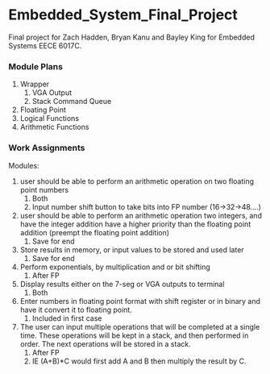 # Embedded_System_Final_Project

Final project for Zach Hadden, Bryan Kanu and Bayley King for Embedded Systems EECE 6017C.

### Module Plans
1. Wrapper
    1. VGA Output
    2. Stack Command Queue
2. Floating Point
3. Logical Functions
4. Arithmetic Functions


### Work Assignments
Modules:
1. user should be able to perform an arithmetic operation on two floating point numbers
   1. Both
   2. Input number shift button to take bits into FP number (16->32->48….)
2. user should be able to perform an arithmetic operation two integers, and have the integer addition have a higher priority than the floating point addition (preempt the floating point addition)
    1. Save for end
3. Store results in memory, or input values to be stored and used later
    1. Save for end
4. Perform exponentials, by multiplication and or bit shifting
    1. After FP
5. Display results either on the 7-seg or VGA outputs to terminal
    1. Both
6. Enter numbers in floating point format with shift register or in binary and have it convert it to floating point. 
    1. Included in first case
7. The user can input multiple operations that will be completed at a single time. These operations will be kept in a stack, and then performed in order. The next operations will be stored in a stack.
    1. After FP
    2. IE (A+B)*C would first add A and B then multiply the result by C.

